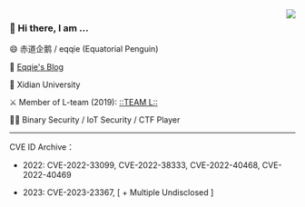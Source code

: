 <img align="right" src="https://github-readme-stats.vercel.app/api?username=victoryang00&show_icons=true&icon_color=0366d6&bg_color=ffffff&hide_title=true" />

### 👋 Hi there, I am ...

😄 赤道企鹅 / eqqie (Equatorial Penguin)

📕 [Eqqie's Blog](https://eqqie.cn/)

🏫 Xidian University

⚔️ Member of L-team (2019): [::TEAM L::](https://l.xdsec.org/about.html)

🧑‍💻 Binary Security / IoT Security  / CTF Player

------

CVE ID Archive：

- 2022: CVE-2022-33099, CVE-2022-38333, CVE-2022-40468, CVE-2022-40469

- 2023: CVE-2023-23367, [ + Multiple Undisclosed ]
